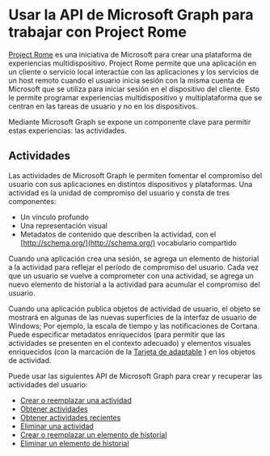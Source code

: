 # <a name="use-the-microsoft-graph-api-to-work-with-project-rome"></a>Usar la API de Microsoft Graph para trabajar con Project Rome

[Project Rome](https://developer.microsoft.com/en-us/windows/project-rome) es una iniciativa de Microsoft para crear una plataforma de experiencias multidispositivo. Project Rome permite que una aplicación en un cliente o servicio local interactúe con las aplicaciones y los servicios de un host remoto cuando el usuario inicia sesión con la misma cuenta de Microsoft que se utiliza para iniciar sesión en el dispositivo del cliente. Esto le permite programar experiencias multidispositivo y multiplataforma que se centran en las tareas de usuario y no en los dispositivos.

Mediante Microsoft Graph se expone un componente clave para permitir estas experiencias: las actividades.

## <a name="activities"></a>Actividades

Las actividades de Microsoft Graph le permiten fomentar el compromiso del usuario con sus aplicaciones en distintos dispositivos y plataformas. Una actividad es la unidad de compromiso del usuario y consta de tres componentes:

- Un vínculo profundo
- Una representación visual
- Metadatos de contenido que describen la actividad, con el [http://schema.org/](http://schema.org/) vocabulario compartido

Cuando una aplicación crea una sesión, se agrega un elemento de historial a la actividad para reflejar el período de compromiso del usuario. Cada vez que un usuario se vuelve a comprometer con una actividad, se agrega un nuevo elemento de historial a la actividad para acumular el compromiso del usuario.

Cuando una aplicación publica objetos de actividad de usuario, el objeto se mostrará en algunas de las nuevas superficies de la interfaz de usuario de Windows; Por ejemplo, la escala de tiempo y las notificaciones de Cortana. Puede especificar metadatos enriquecidos (para permitir que las actividades se presenten en el contexto adecuado) y elementos visuales enriquecidos (con la marcación de la [Tarjeta de adaptable](http://adaptivecards.io/) ) en los objetos de actividad.

Puede usar las siguientes API de Microsoft Graph para crear y recuperar las actividades del usuario:

- [Crear o reemplazar una actividad](../api/projectrome_put_activity.md)
- [Obtener actividades](../api/projectrome_get_activities.md)
- [Obtener actividades recientes](../api/projectrome_get_recent_activities.md)
- [Eliminar una actividad](../api/projectrome_delete_activity.md)
- [Crear o reemplazar un elemento de historial](../api/projectrome_put_historyitem.md)
- [Eliminar un elemento de historial](../api/projectrome_delete_historyitem.md)